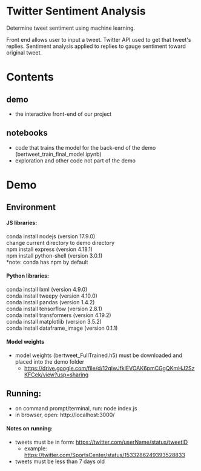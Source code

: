 # Twitter Sentiment Analysis
Determine tweet sentiment using machine learning.

Front end allows user to input a tweet.
Twitter API used to get that tweet's replies.
Sentiment analysis applied to replies to gauge sentiment toward original tweet.

# Contents
## demo
- the interactive front-end of our project
## notebooks
- code that trains the model for the back-end of the demo (bertweet_train_final_model.ipynb)
- exploration and other code not part of the demo

# Demo
## Environment
#### JS libraries:
conda install nodejs (version 17.9.0) <br>
change current directory to demo directory <br>
npm install express (version 4.18.1) <br>
npm install python-shell (version 3.0.1) <br>
*note: conda has npm by default

#### Python libraries:
conda install lxml (version 4.9.0) <br>
conda install tweepy (version 4.10.0) <br>
conda install pandas (version 1.4.2) <br>
conda install tensorflow (version 2.8.1) <br>
conda install transformers (version 4.19.2) <br>
conda install matplotlib (version 3.5.2) <br>
conda install dataframe_image (version 0.1.1) <br>

#### Model weights
- model weights (bertweet_FullTrained.h5) must be downloaded and placed into the demo folder
  - https://drive.google.com/file/d/12qIwJfklEVOAK6pmCGgQKmHJ2SzKFCek/view?usp=sharing

## Running:
- on command prompt/terminal, run: node index.js <br>
- in browser, open: http://localhost:3000/ <br>

#### Notes on running:
- tweets must be in form: https://twitter.com/userName/status/tweetID
  - example: https://twitter.com/SportsCenter/status/1533286249393528833
- tweets must be less than 7 days old
